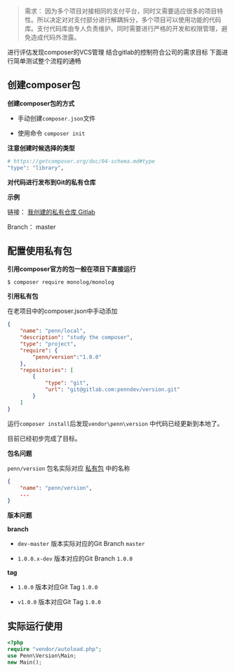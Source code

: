 >   需求： 因为多个项目对接相同的支付平台，同时又需要适应很多的项目特性。所以决定对对支付部分进行解耦拆分，多个项目可以使用功能的代码库。支付代码库由专人负责维护。同时需要进行严格的开发和权限管理，避免造成代码外泄露。

进行评估发现composer的VCS管理 结合gitlab的控制符合公司的需求目标
下面进行简单测试整个流程的通畅

## 创建composer包
**创建composer包的方式**

-   手动创建`composer.json`文件

-   使用命令  `composer init`

**注意创建时候选择的类型**

```bash
# https://getcomposer.org/doc/04-schema.md#type
"type": "library",
```

**对代码进行发布到Git的私有仓库**

**示例**

链接： [我创建的私有仓库 Gitlab ](https://gitlab.com/penndev/version)

Branch： master


## 配置使用私有包

 **引用composer官方的包一般在项目下直接运行**

```shell
$ composer require monolog/monolog
```

**引用私有包**

在老项目中的composer.json中手动添加

```json
{
    "name": "penn/local",
    "description": "study the composer",
    "type": "project",
    "require": {
        "penn/version":"1.0.0"
    },
    "repositories": [
        {
            "type": "git",
            "url": "git@gitlab.com:penndev/version.git"
        }
    ]
}
```

运行`composer install`后发现`vendor\penn\version` 中代码已经更新到本地了。

目前已经初步完成了目标。

**包名问题**

`penn/version` 包名实际对应 [私有包](https://gitlab.com/penndev/version/-/blob/master/composer.json) 中的名称

```json
{
	"name": "penn/version",
	...
}
```

**版本问题**

**branch** 

-   `dev-master` 版本实际对应的Git Branch `master`

-   `1.0.0.x-dev` 版本对应的Git Branch `1.0.0`

**tag**

-   `1.0.0` 版本对应Git Tag `1.0.0`

-   `v1.0.0` 版本对应Git Tag `1.0.0`



## 实际运行使用

```php
<?php
require "vendor/autoload.php";
use Penn\Version\Main;
new Main();
```

